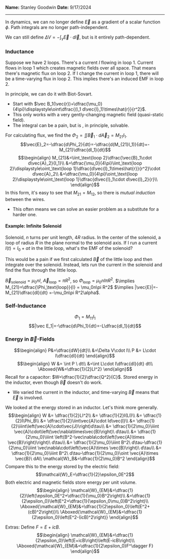 **Name:** Stanley Goodwin
**Date:** 9/17/2024

---

In dynamics, we can no longer define $\vec E$ as a gradient of a scalar function $\phi$.
Path integrals are no longer path-independent.

We can still define $\Delta V=-\displaystyle\int_\gamma\vec{E}\cdot d\vec{l}$, but is it entirely path-dependent.
### Inductance
Suppose we have 2 loops. There's a current $I$ flowing in loop 1.
Current flows in loop 1 which creates magnetic fields over all space.
That means there's magnetic flux on loop 2.
If I change the current in loop 1, there will be a time-varying flux in loop 2.
This implies there's an induced EMF in loop 2.

In principle, we can do it with Biot-Sovart.
 - Start with $\vec B_1(\vec{r})=\dfrac{\mu_0}{4\pi}\displaystyle\oint\dfrac{(I_1 d\vec{l}_1)\times\hat{r}}{r^2}$.
 - This only works with a very gently-changing magnetic field (quasi-static field).
 - The integral can be a pain, but is , in principle, solvable.

For calculating flux, we find the $\Phi_2=\displaystyle\iint\vec{B}_1\cdot d\vec{A}_2=M_{21}I_1$.
$$\vec{E}_2=-\dfrac{d\Phi_2}{dt}=-\dfrac{d(M_{21}I_1)}{dt}=-M_{21}\dfrac{dI_1}{dt}$$
$$\begin{align}
M_{21}&=\iint_\text{loop 2}\dfrac{\vec{B}_1\cdot d\vec{A}_2}{I_1}\\
&=\dfrac{\mu_0}{4\pi}\iint_\text{loop 2}\displaystyle\oint_\text{loop 1}\dfrac{d\vec{l}_1\times\hat{r}}{r^2}\cdot d\vec{A}_2\\
&=\dfrac{\mu_0}{4\pi}\oint_\text{loop 2}\displaystyle\oint_\text{loop 1}\dfrac{d\vec{l}_1\cdot d\vec{l}_2}{r}\\
\end{align}$$
In this form, it's easy to see that $M_{21}=M_{12}$, so there is *mutual induction* between the wires.
 - This often means we can solve an easier problem as a substitute for a harder one.



#### Example: Infinite Solenoid
Solenoid, $n$ turns per unit length, $4R$ radius.
In the center of the solenoid, a loop of radius $R$ in the plane normal to the solenoid axis.
If I run a current $I(t)=I_0+\alpha t$ in the little loop, what's the EMF of the solenoid?

This would be a pain if we first calculated $\vec B$ of the little loop and then integrate over the solenoid.
Instead, lets run the current in the solenoid and find the flux through the little loop.

$\vec{B}_\text{solenoid}=\mu_0nI$, $\vec{A}_\text{loop}=\pi R^2$, so $\Phi_\text{loop}=\mu_0nI\pi R^2$.
$\implies M_{21}=\dfrac{\Phi_\text{loop}}{I} = \mu_0n\pi R^2$
$\implies |\vec{E}|=-M_{21}\dfrac{dI}{dt} =-\mu_0n\pi R^2\alpha$.


### Self-Inductance
$$\Phi_1=M_{11}I_1$$
$$|\vec E_1|=-\dfrac{d\Phi_1}{dt}=-L\dfrac{dI_1}{dt}$$



### Energy in $\vec{B}$-Fields
$$\begin{align}
P&=\dfrac{dW}{dt}\\
&=\Delta V\cdot I\\
P &= L\cdot I\dfrac{dI}{dt}
\end{align}$$
$$\begin{align}
W &= \int P \ dt\\
&=\int L\cdot I\dfrac{dI}{dt} dt\\
\Aboxed{W&=\dfrac{1}{2}LI^2}
\end{align}$$
Recall for a capacitor: $W=\dfrac{1}{2}\dfrac{Q^2}{C}$.
Stored energy in the inductor, even though $\vec B$ doesn't do work.
 - We varied the current in the inductor, and time-varying $\vec{B}$ means that $\vec E$ is involved.

We looked at the energy stored in an inductor. Let's think more generally.
$$\begin{align}
W &= \dfrac{1}{2}LI^2\\
&= \dfrac{1}{2}I(LI)\\
&= \dfrac{1}{2}I\Phi_B\\
&= \dfrac{1}{2}\iint\vec{A}\cdot Id\vec{l}\\
&= \dfrac{1}{2}\iiint\left(\vec{A}\cdot\vec{J}\right)d\tau\\
&= \dfrac{1}{2\mu_0}\iiint \vec{A}\cdot\left(\vec\nabla\times\vec{B}\right)\ d\tau\\
&= \dfrac{1}{2\mu_0}\iiint \left(B^2-\vec\nabla\cdot\left(\vec{A}\times \vec{B}\right)\right)\ d\tau\\
&= \dfrac{1}{2\mu_0}\iiint B^2\ d\tau-\dfrac{1}{2\mu_0}\iiint \vec\nabla\cdot\left(\vec{A}\times \vec{B}\right)\ d\tau\\
&= \dfrac{1}{2\mu_0}\iiint B^2\ d\tau-\dfrac{1}{2\mu_0}\oint \vec{A}\times \vec{B}\ dA\\
\mathcal{W}_B&=\dfrac{1}{2\mu_0}B^2
\end{align}$$
Compare this to the energy stored by the electric field:
$$\mathcal{W}_E=\dfrac{1}{2}\epsilon_0E^2$$
Both electric and magnetic fields store energy per unit volume.
$$\begin{align}
\mathcal{W}_{EM}&=\dfrac{1}{2}\left(\epsilon_0E^2+\dfrac{1}{\mu_0}B^2\right)\\
&=\dfrac{1}{2\epsilon_0}\left(E^2+\dfrac{1}{\epsilon_0\mu_0}B^2\right)\\
\Aboxed{\mathcal{W}_{EM}&=\dfrac{1}{2\epsilon_0}\left(E^2+(cB)^2\right)}\\
\Aboxed{\mathcal{W}_{EM}&=\dfrac{1}{2\epsilon_0}\left(E^2-(icB)^2\right)}
\end{align}$$

Extras: Define $F=E+icB$.
$$\begin{align}
\mathcal{W}_{EM}&=\dfrac{1}{2\epsilon_0}\left(E+icB\right)\left(E-icB\right)\\
\Aboxed{\mathcal{W}_{EM}&=\dfrac{1}{2\epsilon_0}F^\dagger F}
\end{align}$$
